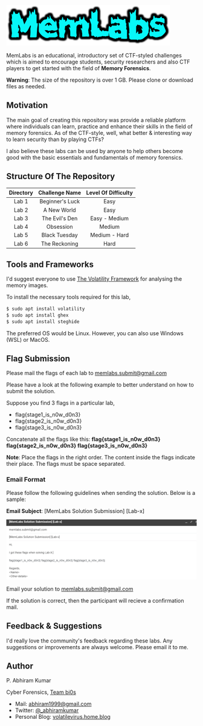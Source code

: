 ![logo](./Images/logo.png)

MemLabs is an educational, introductory set of CTF-styled challenges which is aimed to encourage students, security researchers and also CTF players to get started with the field of **Memory Forensics**.

**Warning**: The size of the repository is over 1 GB. Please clone or download files as needed.

## **Motivation**

The main goal of creating this repository was provide a reliable platform where individuals can learn, practice and enhance their skills in the field of memory forensics. As of the CTF-style, well, what better & interesting way to learn security than by playing CTFs?

I also believe these labs can be used by anyone to help others become good with the basic essentials and fundamentals of memory forensics.

## **Structure Of The Repository**

| Directory | Challenge Name | Level Of Difficulty |
|:----:|:----:|:----:|
|Lab 1 | Beginner's Luck | Easy |
|Lab 2 | A New World | Easy |
|Lab 3 | The Evil's Den | Easy - Medium |
|Lab 4 | Obsession | Medium |
|Lab 5 | Black Tuesday | Medium - Hard |
|Lab 6 | The Reckoning | Hard |

## **Tools and Frameworks**

I'd suggest everyone to use [The Volatility Framework](https://github.com/volatilityfoundation/volatility/) for analysing the memory images.

To install the necessary tools required for this lab,

```bash
$ sudo apt install volatility
$ sudo apt install ghex
$ sudo apt install steghide
```

The preferred OS would be Linux. However, you can also use Windows (WSL) or MacOS.

## **Flag Submission**

Please mail the flags of each lab to memlabs.submit@gmail.com

Please have a look at the following example to better understand on how to submit the solution.

Suppose you find 3 flags in a particular lab,

+ flag{stage1_is_n0w_d0n3} 
+ flag{stage2_is_n0w_d0n3}
+ flag{stage3_is_n0w_d0n3}

Concatenate all the flags like this: **flag{stage1_is_n0w_d0n3} flag{stage2_is_n0w_d0n3} flag{stage3_is_n0w_d0n3}**

**Note**: Place the flags in the right order. The content inside the flags indicate their place. The flags must be space separated.

### **Email Format**

Please follow the following guidelines when sending the solution. Below is a sample:

**Email Subject**: [MemLabs Solution Submission] [Lab-x]

![Email-Picture](./Images/Submission.png)

Email your solution to memlabs.submit@gmail.com

If the solution is correct, then the participant will recieve a confirmation mail.

## **Feedback & Suggestions**

I'd really love the community's feedback regarding these labs. Any suggestions or improvements are always welcome. Please email it to me.

## **Author**

P. Abhiram Kumar

Cyber Forensics, [Team bi0s](https://www.twitter.com/teambi0s)

+ Mail: abhiram1999@gmail.com
+ Twitter: [@_abhiramkumar](https://www.twitter.com/_abhiramkumar)
+ Personal Blog: [volatilevirus.home.blog](https://www.volatilevirus.home.blog)